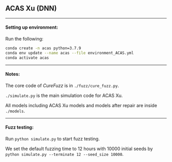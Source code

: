 ##  ACAS Xu (DNN)

----

#### Setting up environment:

Run the following:
```bash
conda create -n acas python=3.7.9
conda env update --name acas --file environment_ACAS.yml
conda activate acas
```

----

#### Notes:
The core code of *CureFuzz* is in `./fuzz/cure_fuzz.py`. 

`./simulate.py` is the main simulation code for ACAS Xu.

All models including ACAS Xu models and models after repair are inside `./models`.

----

#### Fuzz testing:
Run `python simulate.py` to start fuzz testing.

We set the default fuzzing time to 12 hours with 10000 initial seeds by `python simulate.py --terminate 12 --seed_size 10000`.


